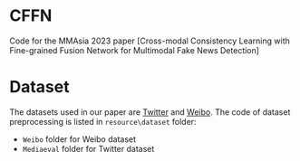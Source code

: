 # CFFN
Code for the MMAsia 2023 paper [Cross-modal Consistency Learning with Fine-grained Fusion Network for Multimodal Fake News Detection]

# Dataset
The datasets used in our paper are [Twitter](http://www.multimediaeval.org/mediaeval2016/verifyingmultimediause/index.html) and [Weibo](https://forms.gle/Hqzcv8DCy15JbeZW6).
The code of dataset preprocessing is listed in ``resource\dataset`` folder:
* ``Weibo`` folder for Weibo dataset
* ``Mediaeval`` folder for Twitter dataset







